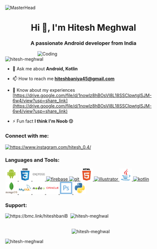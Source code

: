 ![MasterHead](https://2.bp.blogspot.com/-HPvsFc4GN5c/Xl6vbG1u5jI/AAAAAAAAOuo/LBRvLnDFqa4tESl64weBBCF568CTVJTAACLcBGAsYHQ/s1600/Podcast_Android_Hero_4209x1253_25%2525.gif)
<h1 align="center">Hi 👋, I'm Hitesh Meghwal</h1>
<h3 align="center">A passionate Android developer from India</h3>

<img align="right" alt="Coding" width="400" src="https://camo.githubusercontent.com/e20822b4282c07ffd010cd05f855a6561d3b62358ca9e607e4901288dd748fcb/68747470733a2f2f63646e2e6472696262626c652e636f6d2f75736572732f323133313939332f73637265656e73686f74732f343934383733362f74686f75676874776f726b732d6769665f6472696262626c652e676966">
<p align="left"> <img src="https://komarev.com/ghpvc/?username=hitesh-meghwal&label=Profile%20views&color=0e75b6&style=flat" alt="hitesh-meghwal" /> </p>

- 💬 Ask me about **Android, Kotlin**

- 📫 How to reach me **hiteshbaniya45@gmail.com**

- 📄 Know about my experiences [https://drive.google.com/file/d/1nowlz8hBOsVl8L18SSCIpwtglSJM-6w4/view?usp=share_link](https://drive.google.com/file/d/1nowlz8hBOsVl8L18SSCIpwtglSJM-6w4/view?usp=share_link)

- ⚡ Fun fact **I think I'm Noob 😗**

<h3 align="left">Connect with me:</h3>
<p align="left">
<a href="https://instagram.com/https://www.instagram.com/hitesh_0.4/" target="blank"><img align="center" src="https://raw.githubusercontent.com/rahuldkjain/github-profile-readme-generator/master/src/images/icons/Social/instagram.svg" alt="https://www.instagram.com/hitesh_0.4/" height="30" width="40" /></a>
</p>

<h3 align="left">Languages and Tools:</h3>
<p align="left"> <a href="https://developer.android.com" target="_blank" rel="noreferrer"> <img src="https://raw.githubusercontent.com/devicons/devicon/master/icons/android/android-original-wordmark.svg" alt="android" width="40" height="40"/> </a> <a href="https://www.w3schools.com/css/" target="_blank" rel="noreferrer"> <img src="https://raw.githubusercontent.com/devicons/devicon/master/icons/css3/css3-original-wordmark.svg" alt="css3" width="40" height="40"/> </a> <a href="https://expressjs.com" target="_blank" rel="noreferrer"> <img src="https://raw.githubusercontent.com/devicons/devicon/master/icons/express/express-original-wordmark.svg" alt="express" width="40" height="40"/> </a> <a href="https://firebase.google.com/" target="_blank" rel="noreferrer"> <img src="https://www.vectorlogo.zone/logos/firebase/firebase-icon.svg" alt="firebase" width="40" height="40"/> </a> <a href="https://git-scm.com/" target="_blank" rel="noreferrer"> <img src="https://www.vectorlogo.zone/logos/git-scm/git-scm-icon.svg" alt="git" width="40" height="40"/> </a> <a href="https://www.w3.org/html/" target="_blank" rel="noreferrer"> <img src="https://raw.githubusercontent.com/devicons/devicon/master/icons/html5/html5-original-wordmark.svg" alt="html5" width="40" height="40"/> </a> <a href="https://www.adobe.com/in/products/illustrator.html" target="_blank" rel="noreferrer"> <img src="https://www.vectorlogo.zone/logos/adobe_illustrator/adobe_illustrator-icon.svg" alt="illustrator" width="40" height="40"/> </a> <a href="https://www.java.com" target="_blank" rel="noreferrer"> <img src="https://raw.githubusercontent.com/devicons/devicon/master/icons/java/java-original.svg" alt="java" width="40" height="40"/> </a> <a href="https://kotlinlang.org" target="_blank" rel="noreferrer"> <img src="https://www.vectorlogo.zone/logos/kotlinlang/kotlinlang-icon.svg" alt="kotlin" width="40" height="40"/> </a> <a href="https://www.mongodb.com/" target="_blank" rel="noreferrer"> <img src="https://raw.githubusercontent.com/devicons/devicon/master/icons/mongodb/mongodb-original-wordmark.svg" alt="mongodb" width="40" height="40"/> </a> <a href="https://www.mysql.com/" target="_blank" rel="noreferrer"> <img src="https://raw.githubusercontent.com/devicons/devicon/master/icons/mysql/mysql-original-wordmark.svg" alt="mysql" width="40" height="40"/> </a> <a href="https://nodejs.org" target="_blank" rel="noreferrer"> <img src="https://raw.githubusercontent.com/devicons/devicon/master/icons/nodejs/nodejs-original-wordmark.svg" alt="nodejs" width="40" height="40"/> </a> <a href="https://www.oracle.com/" target="_blank" rel="noreferrer"> <img src="https://raw.githubusercontent.com/devicons/devicon/master/icons/oracle/oracle-original.svg" alt="oracle" width="40" height="40"/> </a> <a href="https://www.photoshop.com/en" target="_blank" rel="noreferrer"> <img src="https://raw.githubusercontent.com/devicons/devicon/master/icons/photoshop/photoshop-line.svg" alt="photoshop" width="40" height="40"/> </a> <a href="https://www.python.org" target="_blank" rel="noreferrer"> <img src="https://raw.githubusercontent.com/devicons/devicon/master/icons/python/python-original.svg" alt="python" width="40" height="40"/> </a> </p>

<h3 align="left">Support:</h3>
<p><a href="https://www.buymeacoffee.com/https://bmc.link/hiteshbaniB"> <img align="left" src="https://cdn.buymeacoffee.com/buttons/v2/default-yellow.png" height="50" width="210" alt="https://bmc.link/hiteshbaniB" /></a></p>

<p><img align="left" src="https://github-readme-stats.vercel.app/api/top-langs?username=hitesh-meghwal&show_icons=true&locale=en&layout=compact" alt="hitesh-meghwal" /></p>
<br><br>

<p>&nbsp;<img align="center" src="https://github-readme-stats.vercel.app/api?username=hitesh-meghwal&show_icons=true&locale=en" alt="hitesh-meghwal" /></p>

<p><img align="center" src="https://github-readme-streak-stats.herokuapp.com/?user=hitesh-meghwal&" alt="hitesh-meghwal" /></p>
